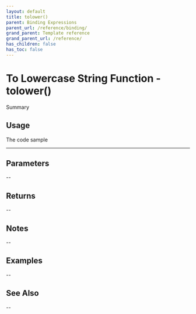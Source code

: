 ```yaml
---
layout: default
title: tolower()
parent: Binding Expressions
parent_url: /reference/binding/
grand_parent: Template reference
grand_parent_url: /reference/
has_children: false
has_toc: false
---
```


# To Lowercase String Function - tolower()

Summary

## Usage

 The code sample

---

## Parameters

--

## Returns 

--

## Notes


-- 

## Examples


--


## See Also


--

